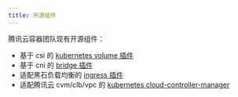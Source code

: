 ```yaml
---
title: 开源组件
---
```


腾讯云容器团队现有开源组件：

* 基于 csi 的 [kubernetes volume 插件][cbs-csi]
* 基于 cni 的 [bridge 插件][bridge-cni]
* 适配黑石负载均衡的 [ingress 插件][bm-ingress]
* 适配腾讯云 cvm/clb/vpc 的 [kubernetes cloud-controller-manager][cloud-controller-manager]

[cbs-csi]: https://github.com/TencentCloud/kubernetes-csi-tencentcloud
[bridge-cni]:   https://github.com/TencentCloud/cni-bridge-networking
[bm-ingress]: https://github.com/TencentCloud/ingress-tke-bm
[cloud-controller-manager]: https://github.com/TencentCloud/tencentcloud-cloud-controller-manager
